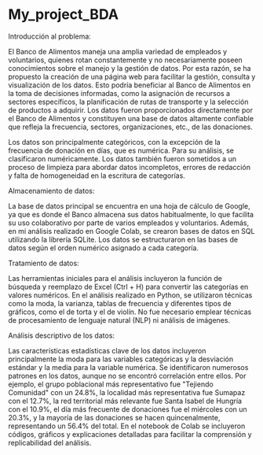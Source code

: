 # My_project_BDA
Introducción al problema:

El Banco de Alimentos maneja una amplia variedad de empleados y voluntarios, quienes rotan constantemente y no necesariamente poseen conocimientos sobre el manejo y la gestión de datos. Por esta razón, se ha propuesto la creación de una página web para facilitar la gestión, consulta y visualización de los datos. Esto podría beneficiar al Banco de Alimentos en la toma de decisiones informadas, como la asignación de recursos a sectores específicos, la planificación de rutas de transporte y la selección de productos a adquirir. Los datos fueron proporcionados directamente por el Banco de Alimentos y constituyen una base de datos altamente confiable que refleja la frecuencia, sectores, organizaciones, etc., de las donaciones.

Los datos son principalmente categóricos, con la excepción de la frecuencia de donación en días, que es numérica. Para su análisis, se clasificaron numéricamente. Los datos también fueron sometidos a un proceso de limpieza para abordar datos incompletos, errores de redacción y falta de homogeneidad en la escritura de categorías.

Almacenamiento de datos:

La base de datos principal se encuentra en una hoja de cálculo de Google, ya que es donde el Banco almacena sus datos habitualmente, lo que facilita su uso colaborativo por parte de varios empleados y voluntarios. Además, en mi análisis realizado en Google Colab, se crearon bases de datos en SQL utilizando la librería SQLite. Los datos se estructuraron en las bases de datos según el orden numérico asignado a cada categoría.

Tratamiento de datos:

Las herramientas iniciales para el análisis incluyeron la función de búsqueda y reemplazo de Excel (Ctrl + H) para convertir las categorías en valores numéricos. En el análisis realizado en Python, se utilizaron técnicas como la moda, la varianza, tablas de frecuencia y diferentes tipos de gráficos, como el de torta y el de violín. No fue necesario emplear técnicas de procesamiento de lenguaje natural (NLP) ni análisis de imágenes.

Análisis descriptivo de los datos:

Las características estadísticas clave de los datos incluyeron principalmente la moda para las variables categóricas y la desviación estándar y la media para la variable numérica. Se identificaron numerosos patrones en los datos, aunque no se encontró correlación entre ellos. Por ejemplo, el grupo poblacional más representativo fue "Tejiendo Comunidad" con un 24.8%, la localidad más representativa fue Sumapaz con el 12.7%, la red territorial más relevante fue Santa Isabel de Hungría con el 10.9%, el día más frecuente de donaciones fue el miércoles con un 20.3%, y la mayoría de las donaciones se hacen quincenalmente, representando un 56.4% del total. En el notebook de Colab se incluyeron códigos, gráficos y explicaciones detalladas para facilitar la comprensión y replicabilidad del análisis.

